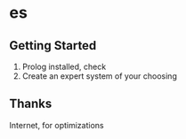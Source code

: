 # es

## Getting Started

1. Prolog installed, check
2. Create an expert system of your choosing

## Thanks

Internet, for optimizations

